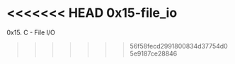 <<<<<<< HEAD
0x15-file_io
=======
0x15. C - File I/O
>>>>>>> 56f58fecd2991800834d37754d05e9187ce28846
